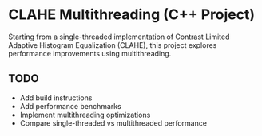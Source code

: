 # CLAHE Multithreading (C++ Project)

Starting from a single-threaded implementation of Contrast Limited Adaptive Histogram Equalization (CLAHE), this project explores performance improvements using multithreading.

## TODO

- Add build instructions
- Add performance benchmarks
- Implement multithreading optimizations
- Compare single-threaded vs multithreaded performance